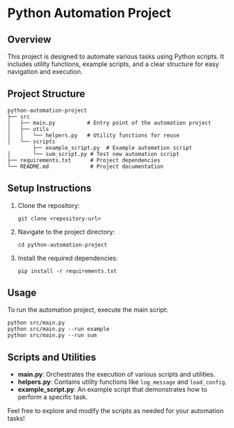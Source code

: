 # Python Automation Project

## Overview
This project is designed to automate various tasks using Python scripts. It includes utility functions, example scripts, and a clear structure for easy navigation and execution.

## Project Structure
```
python-automation-project
├── src
│   ├── main.py          # Entry point of the automation project
│   ├── utils
│   │   └── helpers.py   # Utility functions for reuse
│   └── scripts
        ├── example_script.py  # Example automation script
│       └── sum_script.py # Test new automation script
├── requirements.txt      # Project dependencies
└── README.md             # Project documentation
```

## Setup Instructions
1. Clone the repository:
   ```
   git clone <repository-url>
   ```
2. Navigate to the project directory:
   ```
   cd python-automation-project
   ```
3. Install the required dependencies:
   ```
   pip install -r requirements.txt
   ```

## Usage
To run the automation project, execute the main script:
```
python src/main.py
python src/main.py --run example
python src/main.py --run sum
```

## Scripts and Utilities
- **main.py**: Orchestrates the execution of various scripts and utilities.
- **helpers.py**: Contains utility functions like `log_message` and `load_config`.
- **example_script.py**: An example script that demonstrates how to perform a specific task.

Feel free to explore and modify the scripts as needed for your automation tasks!